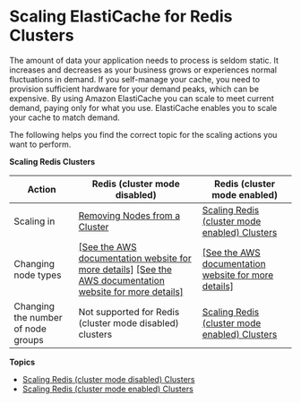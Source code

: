 # Scaling ElastiCache for Redis Clusters<a name="Scaling"></a>

The amount of data your application needs to process is seldom static\. It increases and decreases as your business grows or experiences normal fluctuations in demand\. If you self\-manage your cache, you need to provision sufficient hardware for your demand peaks, which can be expensive\. By using Amazon ElastiCache you can scale to meet current demand, paying only for what you use\. ElastiCache enables you to scale your cache to match demand\.

The following helps you find the correct topic for the scaling actions you want to perform\.


**Scaling Redis Clusters**  

| Action | Redis \(cluster mode disabled\) | Redis \(cluster mode enabled\) | 
| --- | --- | --- | 
|  Scaling in  |  [Removing Nodes from a Cluster](Clusters.DeleteNode.md)  |  [Scaling Redis \(cluster mode enabled\) Clusters](scaling-redis-cluster-mode-enabled.md)  | 
|  Changing node types  |  [\[See the AWS documentation website for more details\]](http://docs.aws.amazon.com/AmazonElastiCache/latest/red-ug/Scaling.html) [\[See the AWS documentation website for more details\]](http://docs.aws.amazon.com/AmazonElastiCache/latest/red-ug/Scaling.html)  |  [\[See the AWS documentation website for more details\]](http://docs.aws.amazon.com/AmazonElastiCache/latest/red-ug/Scaling.html)  | 
|  Changing the number of node groups  |  Not supported for Redis \(cluster mode disabled\) clusters  |  [Scaling Redis \(cluster mode enabled\) Clusters](scaling-redis-cluster-mode-enabled.md)  | 

**Topics**
+ [Scaling Redis \(cluster mode disabled\) Clusters](scaling-redis-classic.md)
+ [Scaling Redis \(cluster mode enabled\) Clusters](scaling-redis-cluster-mode-enabled.md)